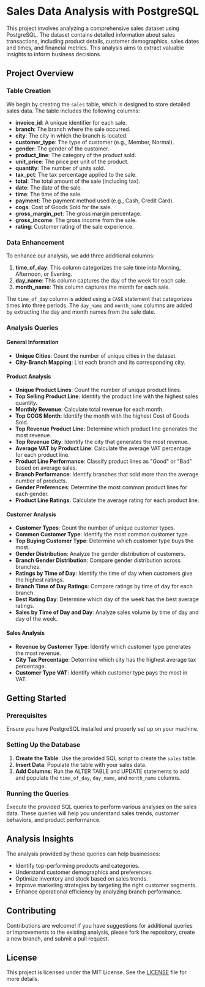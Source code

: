 # Sales Data Analysis with PostgreSQL

This project involves analyzing a comprehensive sales dataset using PostgreSQL. The dataset contains detailed information about sales transactions, including product details, customer demographics, sales dates and times, and financial metrics. This analysis aims to extract valuable insights to inform business decisions.

## Project Overview

### Table Creation

We begin by creating the `sales` table, which is designed to store detailed sales data. The table includes the following columns:

- **invoice_id**: A unique identifier for each sale.
- **branch**: The branch where the sale occurred.
- **city**: The city in which the branch is located.
- **customer_type**: The type of customer (e.g., Member, Normal).
- **gender**: The gender of the customer.
- **product_line**: The category of the product sold.
- **unit_price**: The price per unit of the product.
- **quantity**: The number of units sold.
- **tax_pct**: The tax percentage applied to the sale.
- **total**: The total amount of the sale (including tax).
- **date**: The date of the sale.
- **time**: The time of the sale.
- **payment**: The payment method used (e.g., Cash, Credit Card).
- **cogs**: Cost of Goods Sold for the sale.
- **gross_margin_pct**: The gross margin percentage.
- **gross_income**: The gross income from the sale.
- **rating**: Customer rating of the sale experience.

### Data Enhancement

To enhance our analysis, we add three additional columns:

1. **time_of_day**: This column categorizes the sale time into Morning, Afternoon, or Evening.
2. **day_name**: This column captures the day of the week for each sale.
3. **month_name**: This column captures the month for each sale.

The `time_of_day` column is added using a `CASE` statement that categorizes times into three periods. The `day_name` and `month_name` columns are added by extracting the day and month names from the sale date.

### Analysis Queries

#### General Information
- **Unique Cities**: Count the number of unique cities in the dataset.
- **City-Branch Mapping**: List each branch and its corresponding city.

#### Product Analysis
- **Unique Product Lines**: Count the number of unique product lines.
- **Top Selling Product Line**: Identify the product line with the highest sales quantity.
- **Monthly Revenue**: Calculate total revenue for each month.
- **Top COGS Month**: Identify the month with the highest Cost of Goods Sold.
- **Top Revenue Product Line**: Determine which product line generates the most revenue.
- **Top Revenue City**: Identify the city that generates the most revenue.
- **Average VAT by Product Line**: Calculate the average VAT percentage for each product line.
- **Product Line Performance**: Classify product lines as "Good" or "Bad" based on average sales.
- **Branch Performance**: Identify branches that sold more than the average number of products.
- **Gender Preferences**: Determine the most common product lines for each gender.
- **Product Line Ratings**: Calculate the average rating for each product line.

#### Customer Analysis
- **Customer Types**: Count the number of unique customer types.
- **Common Customer Type**: Identify the most common customer type.
- **Top Buying Customer Type**: Determine which customer type buys the most.
- **Gender Distribution**: Analyze the gender distribution of customers.
- **Branch Gender Distribution**: Compare gender distribution across branches.
- **Ratings by Time of Day**: Identify the time of day when customers give the highest ratings.
- **Branch Time of Day Ratings**: Compare ratings by time of day for each branch.
- **Best Rating Day**: Determine which day of the week has the best average ratings.
- **Sales by Time of Day and Day**: Analyze sales volume by time of day and day of the week.

#### Sales Analysis
- **Revenue by Customer Type**: Identify which customer type generates the most revenue.
- **City Tax Percentage**: Determine which city has the highest average tax percentage.
- **Customer Type VAT**: Identify which customer type pays the most in VAT.

## Getting Started

### Prerequisites

Ensure you have PostgreSQL installed and properly set up on your machine.

### Setting Up the Database

1. **Create the Table**: Use the provided SQL script to create the `sales` table.
2. **Insert Data**: Populate the table with your sales data.
3. **Add Columns**: Run the ALTER TABLE and UPDATE statements to add and populate the `time_of_day`, `day_name`, and `month_name` columns.

### Running the Queries

Execute the provided SQL queries to perform various analyses on the sales data. These queries will help you understand sales trends, customer behaviors, and product performance.

## Analysis Insights

The analysis provided by these queries can help businesses:

- Identify top-performing products and categories.
- Understand customer demographics and preferences.
- Optimize inventory and stock based on sales trends.
- Improve marketing strategies by targeting the right customer segments.
- Enhance operational efficiency by analyzing branch performance.

## Contributing

Contributions are welcome! If you have suggestions for additional queries or improvements to the existing analysis, please fork the repository, create a new branch, and submit a pull request.

## License

This project is licensed under the MIT License. See the [LICENSE](LICENSE) file for more details.
